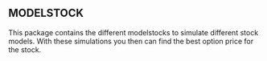 MODELSTOCK
----------
This package contains the different modelstocks to simulate different stock models. 
With these simulations you then can find the best option price for the stock.

